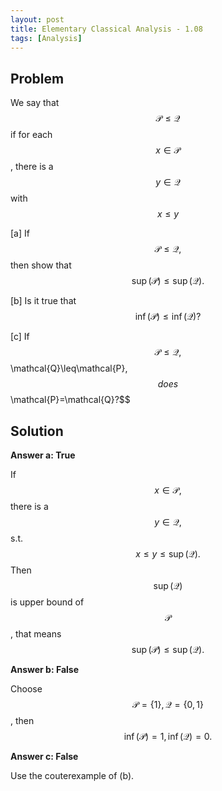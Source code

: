 ```yaml
---
layout: post
title: Elementary Classical Analysis - 1.08
tags: [Analysis]
---
```

## Problem

We say that $$\mathcal{P}\leq\mathcal{Q}$$ if for each $$x\in\mathcal{P}$$, there is a $$y\in\mathcal{Q}$$ with $$x \leq y$$

[a] If $$\mathcal{P}\leq\mathcal{Q},$$ then show that $$\sup(\mathcal{P})\leq\sup(\mathcal{Q}).$$

[b] Is it true that $$\inf(\mathcal{P})\leq\inf(\mathcal{Q})?$$

[c] If $$\mathcal{P}\leq\mathcal{Q}, $$\mathcal{Q}\leq\mathcal{P},$$ does $$\mathcal{P}=\mathcal{Q}?$$


## Solution
 
**Answer a: True**

If $$x\in\mathcal{P},$$ there is a $$y\in\mathcal{Q},$$ s.t. $$x\leq y\leq \sup(\mathcal{Q}).$$ Then $$\sup(\mathcal{Q})$$ is upper bound of $$\mathcal{P}$$, that means $$\sup(\mathcal{P})\leq\sup(\mathcal{Q}).$$

**Answer b: False**

Choose $$\mathcal{P} = \{1\}, \mathcal{Q} = \{0,1\}$$, then $$\inf(\mathcal{P}) = 1, \inf(\mathcal{Q}) = 0.$$

**Answer c: False**

Use the couterexample of (b).     
